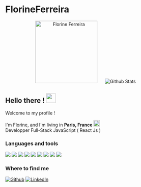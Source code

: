 # FlorineFerreira

<p align="center">
   <img src="https://user-images.githubusercontent.com/114070434/215748013-85f2da57-15e1-4e84-9974-d5a3b678de40.JPG" alt="Florine Ferreira" height="195" style="margin-right: 20px"/>    
  <img src="https://github-readme-stats.vercel.app/api/?username=florine89&count_private=true&theme=tokyonight&showicons=true)]()" alt="Github Stats" />
   
</p>





## Hello there ! <img src="https://img.icons8.com/external-ddara-flat-ddara/64/null/external-woman-hello-hand-gesture-officer-teacher-uniform-user-avatar-ddara-flat-ddara.png" height="30" />

  Welcome to my profile !  
  
  
  I'm Florine, and I'm living in <b>Paris, France</b> <img src="https://img.icons8.com/color/48/null/france-circular.png" height="20"/>   
  Developper Full-Stack JavaScript ( React Js )
</p>
<h3>Languages and tools</h3>
<p>
  
  <img src="https://img.icons8.com/fluency/48/null/javascript.png"/> 
  <img src="https://img.icons8.com/office/40/null/react.png"/>
  <img src="https://img.icons8.com/fluency/48/null/html-5.png"/>
  <img src="https://img.icons8.com/color/48/null/redux.png"/>
  <img src="https://img.icons8.com/color/48/null/npm.png"/>
  <img src="https://img.icons8.com/color/48/null/git.png"/>
  <img src="https://img.icons8.com/color/48/null/nodejs.png"/>
  <img src="https://img.icons8.com/color/48/null/css3.png"/>
  <img src="https://img.icons8.com/color/48/null/mongodb.png"/>  
   
   
 
  <h3>Where to find me</h3>
<p><a href="https://github.com/florine89" target="_blank"><img alt="Github" src="https://img.shields.io/badge/GitHub-%2312100E.svg?&style=for-the-badge&logo=Github&logoColor=white" /></a> <a href="https://www.linkedin.com/in/florineferreira/" target="_blank"><img alt="LinkedIn" src="https://img.shields.io/badge/linkedin-%230077B5.svg?&style=for-the-badge&logo=linkedin&logoColor=white" /></a> 


